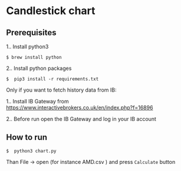 # Candlestick  chart


## Prerequisites

1.. Install python3
```shell script
$ brew install python
```

2.. Install python packages
```shell script
$  pip3 install -r requirements.txt
```

Only if you want to fetch history data from IB:
 
1.. Install IB Gateway from https://www.interactivebrokers.co.uk/en/index.php?f=16896

2.. Before run open the IB Gateway and log in your IB account


## How to run

```shell script
$  python3 chart.py
```

Than File -> open (for instance AMD.csv ) and press `Calculate`  button
